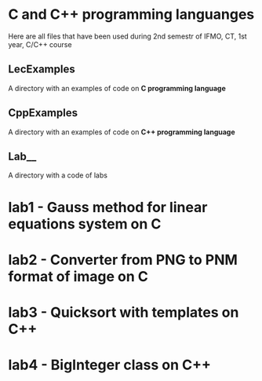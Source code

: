 # C and C++ programming languanges

Here are all files that have been used during 2nd semestr of IFMO, CT, 1st year, C/C++ course

## LecExamples
A directory with an examples of code on __C programming language__

## CppExamples
A directory with an examples of code on __C++ programming language__

## Lab_<number of laboratory work>_<name of laboratory work>
A directory with a code of labs
  # lab1 - Gauss method for linear equations system on C
  # lab2 - Converter from PNG to PNM format of image on C
  # lab3 - Quicksort with templates on C++
  # lab4 - BigInteger class on C++

